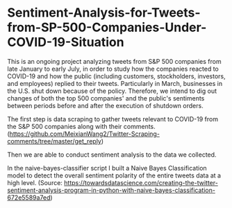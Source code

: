 # Sentiment-Analysis-for-Tweets-from-SP-500-Companies-Under-COVID-19-Situation

This is an ongoing project analyzing tweets from S&P 500 companies from late January to early July, in order to study how the companies reacted to COVID-19 and how the public (including customers, stockholders, investors, and employees) replied to their tweets. Particularly in March, businesses in the U.S. shut down because of the policy. Therefore, we intend to dig out changes of both the top 500 companies' and the public's sentiments between periods before and after the execution of shutdown orders.

The first step is data scraping to gather tweets relevant to COVID-19 from the S&P 500 companies along with their comments. (https://github.com/MeixianWang2/Twitter-Scraping-comments/tree/master/get_reply)

Then we are able to conduct sentiment analysis to the data we collected.

In the naive-bayes-classifier script I built a Naive Bayes Classification model to detect the overall sentiment polarity of the entire tweets data at a high level. (Source: https://towardsdatascience.com/creating-the-twitter-sentiment-analysis-program-in-python-with-naive-bayes-classification-672e5589a7ed)

